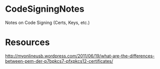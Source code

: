 CodeSigningNotes
================

Notes on Code Signing (Certs, Keys, etc.)













Resources
==============


http://myonlineusb.wordpress.com/2011/06/19/what-are-the-differences-between-pem-der-p7bpkcs7-pfxpkcs12-certificates/
